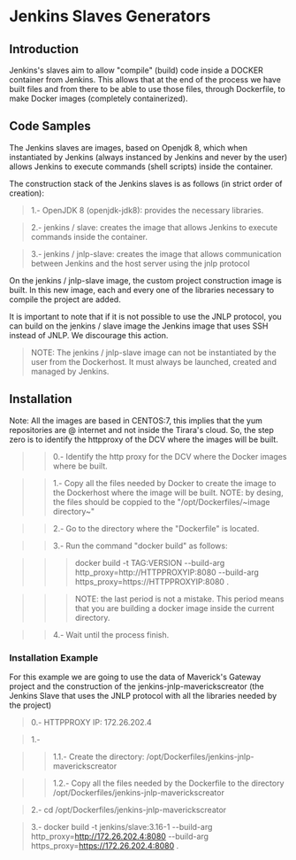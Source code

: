 # Jenkins Slaves Generators

## Introduction

Jenkins's slaves aim to allow "compile" (build) code inside a DOCKER container from Jenkins.
This allows that at the end of the process we have built files and from there to be able to use those files, through Dockerfile, to make Docker images (completely containerized).


## Code Samples

The Jenkins slaves are images, based on Openjdk 8, which when instantiated by Jenkins (always instanced by Jenkins and never by the user) allows Jenkins to execute commands (shell scripts) inside the container.

The construction stack of the Jenkins slaves is as follows (in strict order of creation):

>1.- OpenJDK 8 (openjdk-jdk8): provides the necessary libraries.

>2.- jenkins / slave: creates the image that allows Jenkins to execute commands inside the container.

>3.- jenkins / jnlp-slave: creates the image that allows communication between Jenkins and the host server using the jnlp protocol

On the jenkins / jnlp-slave image, the custom project construction image is built. In this new image, each and every one of the libraries necessary to compile the project are added.

It is important to note that if it is not possible to use the JNLP protocol, you can build on the jenkins / slave image the Jenkins image that uses SSH instead of JNLP. We discourage this action.

>NOTE: The jenkins / jnlp-slave image can not be instantiated by the user from the Dockerhost. It must always be launched, created and managed by Jenkins.

## Installation

Note: All the images are based in CENTOS:7, this implies that the yum repositories are @ internet and not inside the Tirara's cloud. So, the step zero is to identify the httpproxy of the DCV where the images will be built.

>> 0.- Identify the http proxy for the DCV where the Docker images where be built.

>> 1.- Copy all the files needed by Docker to create the image to the Dockerhost where the image will be built. NOTE: by desing, the files should be coppied to the "/opt/Dockerfiles/~image directory~" 

>> 2.- Go to the directory where the "Dockerfile" is located.  

>> 3.- Run the command "docker build" as follows:

>>> docker build -t TAG:VERSION --build-arg http_proxy=http://HTTPPROXYIP:8080 --build-arg https_proxy=https://HTTPPROXYIP:8080 .

>>> NOTE: the last period is not a mistake. This period means that you are building a docker image inside the current directory.

>> 4.- Wait until the process finish.

### Installation Example

For this example we are going to use the data of Maverick's Gateway project and the construction of the jenkins-jnlp-maverickscreator (the Jenkins Slave that uses the JNLP protocol with all the libraries needed by the project)

> 0.- HTTPPROXY IP: 172.26.202.4

> 1.- 

>> 1.1.- Create the directory: /opt/Dockerfiles/jenkins-jnlp-maverickscreator

>> 1.2.- Copy all the files needed by the Dockerfile to the directory /opt/Dockerfiles/jenkins-jnlp-maverickscreator

> 2.- cd /opt/Dockerfiles/jenkins-jnlp-maverickscreator

> 3.- docker build -t jenkins/slave:3.16-1 --build-arg http_proxy=http://172.26.202.4:8080 --build-arg https_proxy=https://172.26.202.4:8080 .



